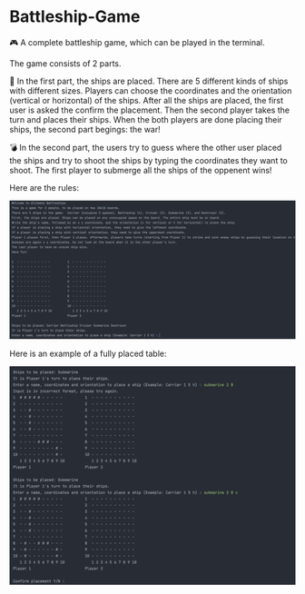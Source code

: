 # Battleship-Game 

🎮 A complete battleship game, which can be played in the terminal. 

The game consists of 2 parts. 

🎯 In the first part, the ships are placed. There are 5 different kinds of ships with different sizes. Players can choose the coordinates and the orientation  (vertical or horizontal) of the ships. After all the ships are placed, the first user is asked the confirm the placement. Then the second player takes the turn and places their ships. When the both players are done placing their ships, the second part begings: the war!

💣 In the second part, the users try to guess where the other user placed the ships and try to shoot the ships by typing the coordinates they want to shoot. The first player to submerge all the ships of the oppenent wins!

Here are the rules: 

![](pics/game-start.png)

Here is an example of a fully placed table:

![](pics/game.png)
